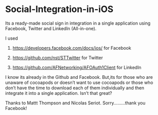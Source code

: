 Social-Integration-in-iOS 
=========================
Its a ready-made social sign in integration in a single application using Facebook, Twitter and LinkedIn (All-in-one).

I used 

1. https://developers.facebook.com/docs/ios/ for Facebook

2. https://github.com/nst/STTwitter for Twitter 

3. https://github.com/AFNetworking/AFOAuth1Client for LinkedIn

I know its already in the Github and Facebook. But,its for those who are unaware of cocoapods or doesn’t want to use cocoapods or those who don’t have the time to download each of them individually and then integrate it into a single application. Isn’t that great?

Thanks to Mattt Thompson and Nicolas Seriot. Sorry………thank you Facebook!
